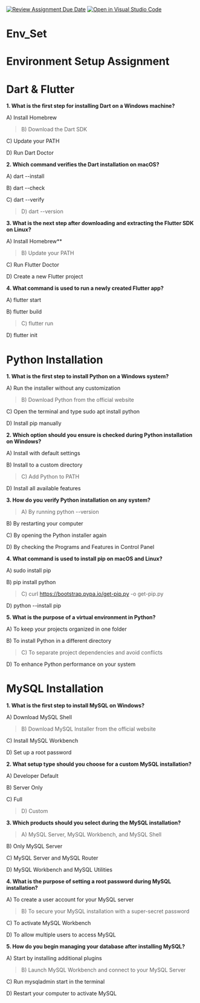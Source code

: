 [![Review Assignment Due Date](https://classroom.github.com/assets/deadline-readme-button-22041afd0340ce965d47ae6ef1cefeee28c7c493a6346c4f15d667ab976d596c.svg)](https://classroom.github.com/a/vnsr1XuU)
[![Open in Visual Studio Code](https://classroom.github.com/assets/open-in-vscode-2e0aaae1b6195c2367325f4f02e2d04e9abb55f0b24a779b69b11b9e10269abc.svg)](https://classroom.github.com/online_ide?assignment_repo_id=15749503&assignment_repo_type=AssignmentRepo)
# Env_Set

# Environment Setup Assignment

# Dart & Flutter

**1. What is the first step for installing Dart on a Windows machine?**

  A) Install Homebrew
  
  > B) Download the Dart SDK

  C) Update your PATH
  
  D) Run Dart Doctor


**2. Which command verifies the Dart installation on macOS?**

A) dart --install

B) dart --check

C) dart --verify

> D) dart --version


**3. What is the next step after downloading and extracting the Flutter SDK on Linux?**

A) Install Homebrew**

> B) Update your PATH

C) Run Flutter Doctor

D) Create a new Flutter project


**4. What command is used to run a newly created Flutter app?**

A) flutter start

B) flutter build

> C) flutter run

D) flutter init


# Python Installation

**1. What is the first step to install Python on a Windows system?**

A) Run the installer without any customization

> B) Download Python from the official website

C) Open the terminal and type sudo apt install python

D) Install pip manually

**2. Which option should you ensure is checked during Python installation on Windows?**

A) Install with default settings

B) Install to a custom directory

> C) Add Python to PATH

D) Install all available features

**3. How do you verify Python installation on any system?**

> A) By running python --version

B) By restarting your computer

C) By opening the Python installer again

D) By checking the Programs and Features in Control Panel

**4. What command is used to install pip on macOS and Linux?**

A) sudo install pip

B) pip install python

> C) curl https://bootstrap.pypa.io/get-pip.py -o get-pip.py

D) python --install pip

**5. What is the purpose of a virtual environment in Python?**

A) To keep your projects organized in one folder

B) To install Python in a different directory

> C) To separate project dependencies and avoid conflicts

D) To enhance Python performance on your system

# MySQL Installation

**1. What is the first step to install MySQL on Windows?**

A) Download MySQL Shell

> B) Download MySQL Installer from the official website

C) Install MySQL Workbench

D) Set up a root password

**2. What setup type should you choose for a custom MySQL installation?**

A) Developer Default

B) Server Only

C) Full

> D) Custom

**3. Which products should you select during the MySQL installation?**

> A) MySQL Server, MySQL Workbench, and MySQL Shell

B) Only MySQL Server

C) MySQL Server and MySQL Router

D) MySQL Workbench and MySQL Utilities

**4. What is the purpose of setting a root password during MySQL installation?**

A) To create a user account for your MySQL server

> B) To secure your MySQL installation with a super-secret password

C) To activate MySQL Workbench

D) To allow multiple users to access MySQL

**5. How do you begin managing your database after installing MySQL?**

A) Start by installing additional plugins

> B) Launch MySQL Workbench and connect to your MySQL Server

C) Run mysqladmin start in the terminal

D) Restart your computer to activate MySQL

